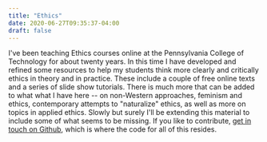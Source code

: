 ```yaml
---
title: "Ethics"
date: 2020-06-27T09:35:37-04:00
draft: false
---
```


I've been teaching Ethics courses online at the Pennsylvania College of Technology for about twenty years. <!--more--> In this time I have developed and refined some resources to help my students think more clearly and critically ethics in theory and in practice. These include a couple of free online texts and a series of slide show tutorials. There is much more that can be added to what what I have here -- on non-Western approaches, feminism and ethics, contemporary attempts to "naturalize" ethics, as well as more on topics in applied ethics. Slowly but surely I'll be extending this material to include some of what seems to be missing. If you like to contribute, [get in touch on Github](https://github.com/gwmatthews), which is where the code for all of this resides.